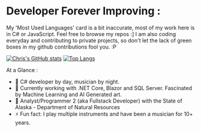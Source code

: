 # Developer Forever Improving : 
My 'Most Used Languages' card is a bit inaccurate, most of my work here is in C# or JavaScript. Feel free to browse my repos :] 
I am also coding everyday and contributing to private projects, so don't let the lack of green boxes in my github contributions fool you. :P

[![Chris's GitHub stats](https://github-readme-stats.vercel.app/api?username=ccpaco)](https://github.com/anuraghazra/github-readme-stats)
[![Top Langs](https://github-readme-stats.vercel.app/api/top-langs/?username=ccpaco)](https://github.com/anuraghazra/github-readme-stats)

<!--
**ccpaco/ccpaco** is a ✨ _special_ ✨ repository because its `README.md` (this file) appears on your GitHub profile.
-->

At a Glance : 
- 🔭 C# developer by day, musician by night.
- 🌱 Currently working with .NET Core, Blazor and SQL Server. Fascinated by Machine Learning and AI Generated art. 
- 🤔 Analyst/Programmer 2 (aka Fullstack Developer) with the State of Alaska - Department of Natural Resources
- ⚡ Fun fact: I play multiple instruments and have been a musician for 10+ years. 

